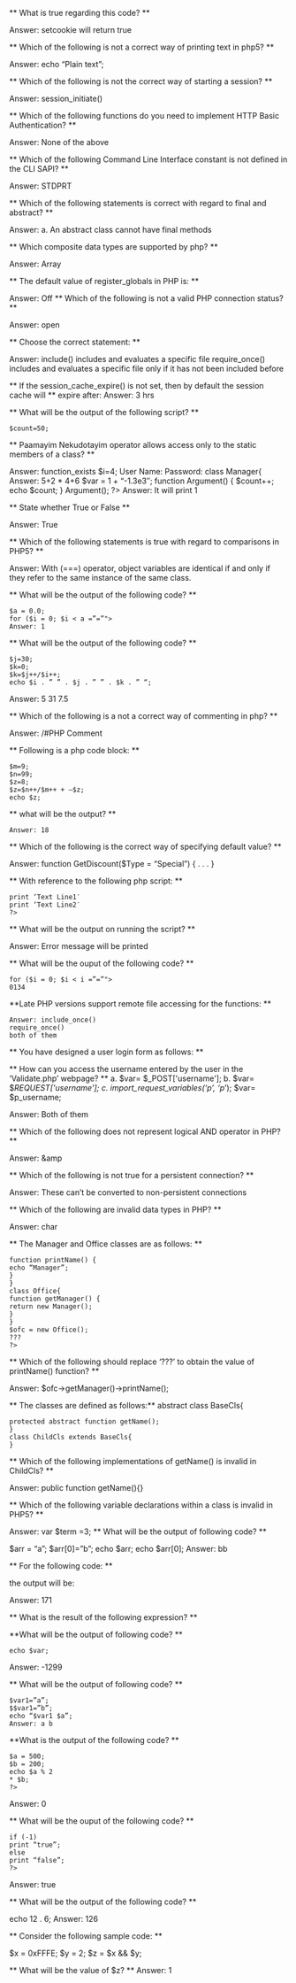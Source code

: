 ** What is true regarding this code? **

Answer: setcookie will return true

** Which of the following is not a correct way of printing text in php5? **

Answer: echo “Plain text”;

** Which of the following is not the correct way of starting a session? **

Answer: session_initiate()

** Which of the following functions do you need to implement HTTP Basic Authentication? **

Answer: None of the above

** Which of the following Command Line Interface constant is not defined in the CLI SAPI? **

Answer: STDPRT

** Which of the following statements is correct with regard to final and abstract? **

Answer: a. An abstract class cannot have final methods

** Which composite data types are supported by php? **

Answer: Array

** The default value of register_globals in PHP is: **

Answer: Off
** Which of the following is not a valid PHP connection status? **

Answer: open

** Choose the correct statement: **

Answer: include() includes and evaluates a specific file
require_once() includes and evaluates a specific file only if it has not been included before

** If the session_cache_expire() is not set, then by default the session cache will  **
expire after:
Answer: 3 hrs

** What will be the output of the following script? **

	$count=50;
** Paamayim Nekudotayim operator allows access only to the static members of a class? **

Answer:
	function_exists
		$i=4;
		User Name:
		Password:
		class Manager{
		Answer: 5+2 * 4+6
		$var = 1 + “-1.3e3″;
		function Argument()
		{
		$count++;
		echo $count;
		}
		Argument();
	?>
Answer: It will print 1

** State whether True or False **

Answer: True

** Which of the following statements is true with regard to comparisons in PHP5? **

Answer: With (===) operator, object variables are identical if and only if they refer to the same instance of the same class.

** What will be the output of the following code? **

	$a = 0.0;
	for ($i = 0; $i < a =”=”">
	Answer: 1

** What will be the output of the following code? **

	$j=30;
	$k=0;
	$k=$j++/$i++;
	echo $i . ” ” . $j . ” ” . $k . ” “;

Answer: 5 31 7.5

** Which of the following is a not a correct way of commenting in php? **

Answer: /#PHP Comment

** Following is a php code block: **

	$m=9;
	$n=99;
	$z=8;
	$z=$n++/$m++ + –$z;
	echo $z;
** what will be the output? **

	Answer: 18

** Which of the following is the correct way of specifying default value? **

Answer: function GetDiscount($Type = “Special”) { . . . }

** With reference to the following php script: **

	print ‘Text Line1′
	print ‘Text Line2′
	?>

** What will be the output on running the script? **

Answer: Error message will be printed

** What will be the ouput of the following code? **

	for ($i = 0; $i < i =”=”">
	0134

**Late PHP versions support remote file accessing for the functions: **

	Answer: include_once()
	require_once()
	both of them

** You have designed a user login form as follows: **

** How can you access the username entered by the user in the ‘Validate.php’ webpage? **
a. $var= $_POST['username'];
b. $var= $_REQUEST['username'];
c. import_request_variables(‘p’, ‘p_’);
$var= $p_username;

Answer: Both of them

** Which of the following does not represent logical AND operator in PHP? **

Answer: &amp

** Which of the following is not true for a persistent connection? **

Answer: These can’t be converted to non-persistent connections

** Which of the following are invalid data types in PHP? **

Answer: char

** The Manager and Office classes are as follows: **

	function printName() {
	echo “Manager”;
	}
	}
	class Office{
	function getManager() {
	return new Manager();
	}
	}
	$ofc = new Office();
	???
	?>

** Which of the following should replace ‘???’ to obtain the value of printName() function? **

Answer: $ofc->getManager()->printName();

** The classes are defined as follows:**
	abstract class BaseCls{ 

	protected abstract function getName();
	}
	class ChildCls extends BaseCls{
	}

** Which of the following implementations of getName() is invalid in ChildCls? **

Answer: public function getName(){}

** Which of the following variable declarations within a class is invalid in PHP5? **

Answer: var $term =3;
** What will be the output of following code? **

$arr = “a”;
$arr[0]=”b”;
echo $arr;
echo $arr[0];
Answer: bb

** For the following code: **

the output will be:

Answer: 171

** What is the result of the following expression? **

**What will be the output of following code? **

	echo $var;
Answer: -1299

** What will be the output of following code? **

	$var1=”a”;
	$$var1=”b”;
	echo “$var1 $a”;
	Answer: a b

**What is the output of the following code? **

	$a = 500;
	$b = 200;
	echo $a % 2
	* $b;
	?>
Answer: 0

** What will be the ouput of the following code? **

	if (-1)
	print “true”;
	else
	print “false”;
	?>

Answer: true

** What will be the output of the following code? **

echo 12 . 6;
Answer: 126

** Consider the following sample code: **

$x = 0xFFFE;
$y = 2;
$z = $x && $y;

** What will be the value of $z? **
Answer: 1
